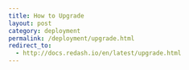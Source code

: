 ```yaml
---
title: How to Upgrade
layout: post
category: deployment
permalink: /deployment/upgrade.html
redirect_to:
  - http://docs.redash.io/en/latest/upgrade.html
---
```

